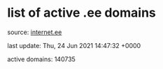 # list of active .ee domains

source: [internet.ee](https://internet.ee/domains/ee-zone-file)

last update: Thu, 24 Jun 2021 14:47:32 +0000

active domains: 140735
